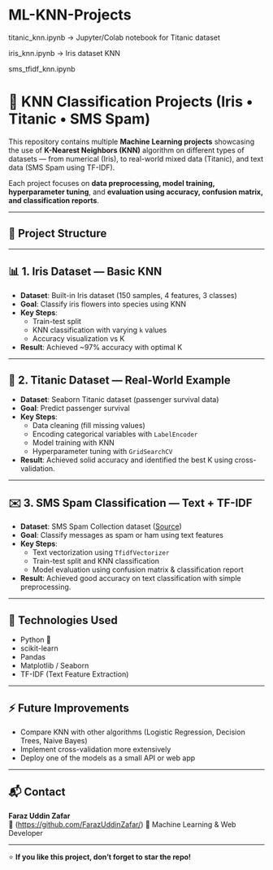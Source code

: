 # ML-KNN-Projects
titanic_knn.ipynb → Jupyter/Colab notebook for Titanic dataset

iris_knn.ipynb → Iris dataset KNN

sms_tfidf_knn.ipynb

# 🧠 KNN Classification Projects (Iris • Titanic • SMS Spam)

This repository contains multiple **Machine Learning projects** showcasing the use of **K-Nearest Neighbors (KNN)** algorithm on different types of datasets — from numerical (Iris), to real-world mixed data (Titanic), and text data (SMS Spam using TF-IDF).  

Each project focuses on **data preprocessing, model training, hyperparameter tuning**, and **evaluation using accuracy, confusion matrix, and classification reports**.

---

## 📂 Project Structure

---

## 📊 1. **Iris Dataset — Basic KNN**
- **Dataset**: Built-in Iris dataset (150 samples, 4 features, 3 classes)
- **Goal**: Classify iris flowers into species using KNN
- **Key Steps**:
  - Train-test split
  - KNN classification with varying `k` values
  - Accuracy visualization vs K
- **Result**: Achieved ~97% accuracy with optimal K

---

## 🚢 2. **Titanic Dataset — Real-World Example**
- **Dataset**: Seaborn Titanic dataset (passenger survival data)
- **Goal**: Predict passenger survival
- **Key Steps**:
  - Data cleaning (fill missing values)
  - Encoding categorical variables with `LabelEncoder`
  - Model training with KNN
  - Hyperparameter tuning with `GridSearchCV`
- **Result**: Achieved solid accuracy and identified the best K using cross-validation.

---

## ✉️ 3. **SMS Spam Classification — Text + TF-IDF**
- **Dataset**: SMS Spam Collection dataset ([Source](https://raw.githubusercontent.com/justmarkham/pycon-2016-tutorial/master/data/sms.tsv))
- **Goal**: Classify messages as spam or ham using text features
- **Key Steps**:
  - Text vectorization using `TfidfVectorizer`
  - Train-test split and KNN classification
  - Model evaluation using confusion matrix & classification report
- **Result**: Achieved good accuracy on text classification with simple preprocessing.

---

## 🧪 Technologies Used
- Python 🐍  
- scikit-learn  
- Pandas  
- Matplotlib / Seaborn  
- TF-IDF (Text Feature Extraction)

---

## ⚡ Future Improvements
- Compare KNN with other algorithms (Logistic Regression, Decision Trees, Naive Bayes)  
- Implement cross-validation more extensively  
- Deploy one of the models as a small API or web app

---

## 📬 Contact
**Faraz Uddin Zafar**  
🔗 (https://github.com/FarazUddinZafar/) 
💼 Machine Learning & Web Developer

---

⭐ **If you like this project, don’t forget to star the repo!**


